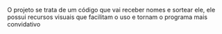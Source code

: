 O projeto se trata de um código que vai receber nomes e sortear ele, ele possui recursos visuais que facilitam o uso e tornam o programa mais convidativo
